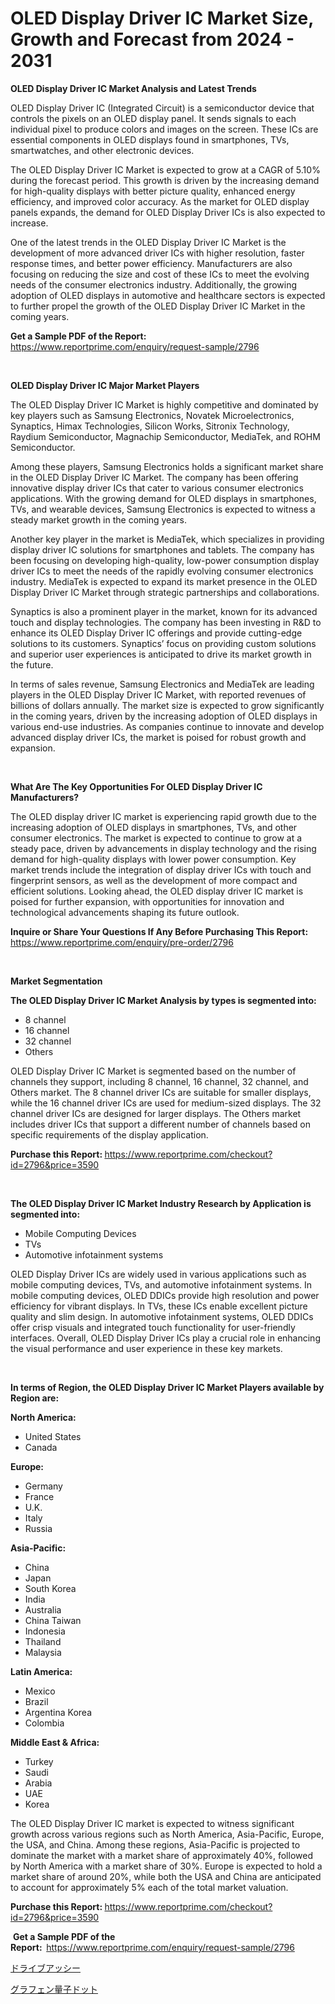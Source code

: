 <p><h1>OLED Display Driver IC Market Size, Growth and Forecast from 2024 - 2031</h1></p><p><strong>OLED Display Driver IC Market Analysis and Latest Trends</strong></p>
<p><p>OLED Display Driver IC (Integrated Circuit) is a semiconductor device that controls the pixels on an OLED display panel. It sends signals to each individual pixel to produce colors and images on the screen. These ICs are essential components in OLED displays found in smartphones, TVs, smartwatches, and other electronic devices.</p><p>The OLED Display Driver IC Market is expected to grow at a CAGR of 5.10% during the forecast period. This growth is driven by the increasing demand for high-quality displays with better picture quality, enhanced energy efficiency, and improved color accuracy. As the market for OLED display panels expands, the demand for OLED Display Driver ICs is also expected to increase.</p><p>One of the latest trends in the OLED Display Driver IC Market is the development of more advanced driver ICs with higher resolution, faster response times, and better power efficiency. Manufacturers are also focusing on reducing the size and cost of these ICs to meet the evolving needs of the consumer electronics industry. Additionally, the growing adoption of OLED displays in automotive and healthcare sectors is expected to further propel the growth of the OLED Display Driver IC Market in the coming years.</p></p>
<p><strong>Get a Sample PDF of the Report:&nbsp;</strong> <a href="https://www.reportprime.com/enquiry/request-sample/2796">https://www.reportprime.com/enquiry/request-sample/2796</a></p>
<p>&nbsp;</p>
<p><strong>OLED Display Driver IC Major Market Players</strong></p>
<p><p>The OLED Display Driver IC Market is highly competitive and dominated by key players such as Samsung Electronics, Novatek Microelectronics, Synaptics, Himax Technologies, Silicon Works, Sitronix Technology, Raydium Semiconductor, Magnachip Semiconductor, MediaTek, and ROHM Semiconductor.</p><p>Among these players, Samsung Electronics holds a significant market share in the OLED Display Driver IC Market. The company has been offering innovative display driver ICs that cater to various consumer electronics applications. With the growing demand for OLED displays in smartphones, TVs, and wearable devices, Samsung Electronics is expected to witness a steady market growth in the coming years.</p><p>Another key player in the market is MediaTek, which specializes in providing display driver IC solutions for smartphones and tablets. The company has been focusing on developing high-quality, low-power consumption display driver ICs to meet the needs of the rapidly evolving consumer electronics industry. MediaTek is expected to expand its market presence in the OLED Display Driver IC Market through strategic partnerships and collaborations.</p><p>Synaptics is also a prominent player in the market, known for its advanced touch and display technologies. The company has been investing in R&D to enhance its OLED Display Driver IC offerings and provide cutting-edge solutions to its customers. Synaptics’ focus on providing custom solutions and superior user experiences is anticipated to drive its market growth in the future.</p><p>In terms of sales revenue, Samsung Electronics and MediaTek are leading players in the OLED Display Driver IC Market, with reported revenues of billions of dollars annually. The market size is expected to grow significantly in the coming years, driven by the increasing adoption of OLED displays in various end-use industries. As companies continue to innovate and develop advanced display driver ICs, the market is poised for robust growth and expansion.</p></p>
<p>&nbsp;</p>
<p><strong>What Are The Key Opportunities For OLED Display Driver IC Manufacturers?</strong></p>
<p><p>The OLED display driver IC market is experiencing rapid growth due to the increasing adoption of OLED displays in smartphones, TVs, and other consumer electronics. The market is expected to continue to grow at a steady pace, driven by advancements in display technology and the rising demand for high-quality displays with lower power consumption. Key market trends include the integration of display driver ICs with touch and fingerprint sensors, as well as the development of more compact and efficient solutions. Looking ahead, the OLED display driver IC market is poised for further expansion, with opportunities for innovation and technological advancements shaping its future outlook.</p></p>
<p><strong>Inquire or Share Your Questions If Any Before Purchasing This Report:</strong> <a href="https://www.reportprime.com/enquiry/pre-order/2796">https://www.reportprime.com/enquiry/pre-order/2796</a></p>
<p>&nbsp;</p>
<p><strong>Market Segmentation</strong></p>
<p><strong>The OLED Display Driver IC Market Analysis by types is segmented into:</strong></p>
<p><ul><li>8 channel</li><li>16 channel</li><li>32 channel</li><li>Others</li></ul></p>
<p><p>OLED Display Driver IC Market is segmented based on the number of channels they support, including 8 channel, 16 channel, 32 channel, and Others market. The 8 channel driver ICs are suitable for smaller displays, while the 16 channel driver ICs are used for medium-sized displays. The 32 channel driver ICs are designed for larger displays. The Others market includes driver ICs that support a different number of channels based on specific requirements of the display application.</p></p>
<p><strong>Purchase this Report:&nbsp;</strong><a href="https://www.reportprime.com/checkout?id=2796&price=3590">https://www.reportprime.com/checkout?id=2796&price=3590</a></p>
<p>&nbsp;</p>
<p><strong>The OLED Display Driver IC Market Industry Research by Application is segmented into:</strong></p>
<p><ul><li>Mobile Computing Devices</li><li>TVs</li><li>Automotive infotainment systems</li></ul></p>
<p><p>OLED Display Driver ICs are widely used in various applications such as mobile computing devices, TVs, and automotive infotainment systems. In mobile computing devices, OLED DDICs provide high resolution and power efficiency for vibrant displays. In TVs, these ICs enable excellent picture quality and slim design. In automotive infotainment systems, OLED DDICs offer crisp visuals and integrated touch functionality for user-friendly interfaces. Overall, OLED Display Driver ICs play a crucial role in enhancing the visual performance and user experience in these key markets.</p></p>
<p>&nbsp;</p>
<p><strong>In terms of Region, the OLED Display Driver IC Market Players available by Region are:</strong></p>
<p>
    <p> <strong> North America: </strong>
        <ul>
            <li>United States</li>
            <li>Canada</li>
        </ul>
        </p> 
    <p> <strong> Europe: </strong>
        <ul>
            <li>Germany</li>
            <li>France</li>
            <li>U.K.</li>
            <li>Italy</li>
            <li>Russia</li>
        </ul>
        </p> 
    <p> <strong> Asia-Pacific: </strong>
        <ul>
            <li>China</li>
            <li>Japan</li>
            <li>South Korea</li>
            <li>India</li>
            <li>Australia</li>
            <li>China Taiwan</li>
            <li>Indonesia</li>
            <li>Thailand</li>
            <li>Malaysia</li>
        </ul>
        </p> 
    <p> <strong> Latin America: </strong>
        <ul>
            <li>Mexico</li>
            <li>Brazil</li>
            <li>Argentina Korea</li>
            <li>Colombia</li>
        </ul>
        </p> 
    <p> <strong> Middle East & Africa: </strong>
        <ul>
            <li>Turkey</li>
            <li>Saudi</li>
            <li>Arabia</li>
            <li>UAE</li>
            <li>Korea</li>
        </ul>
    </p>
    </p>
<p><p>The OLED Display Driver IC market is expected to witness significant growth across various regions such as North America, Asia-Pacific, Europe, the USA, and China. Among these regions, Asia-Pacific is projected to dominate the market with a market share of approximately 40%, followed by North America with a market share of 30%. Europe is expected to hold a market share of around 20%, while both the USA and China are anticipated to account for approximately 5% each of the total market valuation.</p></p>
<p><strong>Purchase this Report: </strong><a href="https://www.reportprime.com/checkout?id=2796&price=3590">https://www.reportprime.com/checkout?id=2796&price=3590</a></p>
<p>&nbsp;<strong>Get a Sample PDF of the Report:&nbsp;&nbsp;</strong><a href="https://www.reportprime.com/enquiry/request-sample/2796">https://www.reportprime.com/enquiry/request-sample/2796</a></p>
<p><strong></strong></p>
<p><p><a href="https://github.com/EstaSprer20231/Market-Research-Report-List-1/blob/main/468250312385.md">ドライブアッシー</a></p><p><a href="https://github.com/vlcostes/Market-Research-Report-List-1/blob/main/995122712384.md">グラフェン量子ドット</a></p></p>